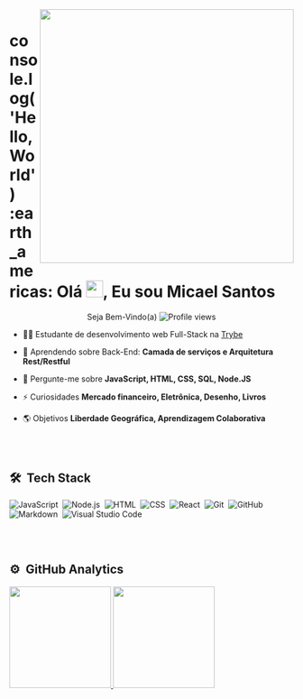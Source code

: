 <img align="right" height="450em" src="https://raw.githubusercontent.com/gist/Micael-M/bbcaf38c74fead1c02766e5d5d333d00/raw/043bf892604934cce7f6a2bdbdba35345c035aeb/githubcard.svg"/>

<h1 align="left">console.log('Hello, World') :earth_americas: Olá <img src="https://raw.githubusercontent.com/kaueMarques/kaueMarques/master/hi.gif" width="30px">, Eu sou Micael Santos</h1>

<p align="center"> Seja Bem-Vindo(a) <img src="https://komarev.com/ghpvc/?username=micael-m&color=green" alt="Profile views" /></p>

- 👨‍💻 Estudante de desenvolvimento web Full-Stack na [Trybe](https://www.betrybe.com/)

- 🔭 Aprendendo sobre Back-End: **Camada de serviços e Arquitetura Rest/Restful**

- 💬 Pergunte-me sobre **JavaScript, HTML, CSS, SQL, Node.JS**

- ⚡ Curiosidades **Mercado financeiro, Eletrônica, Desenho, Livros**

- 🌎 Objetivos **Liberdade Geográfica, Aprendizagem Colaborativa**

<br><br>

## 🛠 &nbsp;Tech Stack

![JavaScript](https://img.shields.io/badge/-JavaScript-05122A?style=flat&logo=javascript)&nbsp;
![Node.js](https://img.shields.io/badge/-Node.js-05122A?style=flat&logo=node.js)&nbsp;
![HTML](https://img.shields.io/badge/-HTML-05122A?style=flat&logo=HTML5)&nbsp;
![CSS](https://img.shields.io/badge/-CSS-05122A?style=flat&logo=CSS3&logoColor=1572B6)&nbsp;
![React](https://img.shields.io/badge/-React-05122A?style=flat&logo=react)&nbsp;
![Git](https://img.shields.io/badge/-Git-05122A?style=flat&logo=git)&nbsp;
![GitHub](https://img.shields.io/badge/-GitHub-05122A?style=flat&logo=github)&nbsp;
![Markdown](https://img.shields.io/badge/-Markdown-05122A?style=flat&logo=markdown)&nbsp;
![Visual Studio Code](https://img.shields.io/badge/-Visual%20Studio%20Code-05122A?style=flat&logo=visual-studio-code&logoColor=007ACC)&nbsp;


<br><br>

## ⚙️ &nbsp;GitHub Analytics

<div>
  <a href="https://github.com/micael-m">
  <img height="180em" src="https://github-readme-stats.vercel.app/api?username=micael-m&show_icons=true&theme=dark&include_all_commits=true&count_private=true"/>
  <img height="180em" src="https://github-readme-stats.vercel.app/api/top-langs/?username=micael-m&layout=compact&langs_count=7&theme=dark"/>
</div>

<br><br>
